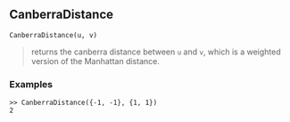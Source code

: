 ## CanberraDistance

```
CanberraDistance(u, v)
```

> returns the canberra distance between `u` and `v`, which is a weighted version of the Manhattan distance.
	
### Examples

``` 
>> CanberraDistance({-1, -1}, {1, 1})
2
```